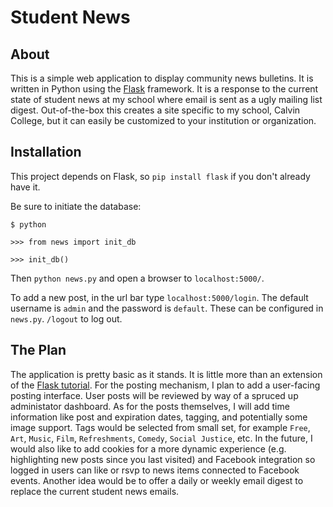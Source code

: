 # Student News
## About

This is a simple web application to display community news bulletins. It is written in Python using the [Flask](http://flask.pocoo.org/docs/) framework. It is a response to the current state of student news at my school where email is sent as a ugly mailing list digest. Out-of-the-box this creates a site specific to my school, Calvin College, but it can easily be customized to your institution or organization.

## Installation

This project depends on Flask, so `pip install flask` if you don't already have it.

Be sure to initiate the database:

   `$ python`

   `>>> from news import init_db`

   `>>> init_db()`

Then `python news.py` and open a browser to `localhost:5000/`.

To add a new post, in the url bar type `localhost:5000/login`. The default username is `admin` and the password is `default`. These can be configured in `news.py`. `/logout` to log out.

## The Plan

The application is pretty basic as it stands. It is little more than an extension of the [Flask tutorial](http://flask.pocoo.org/docs/tutorial/). For the posting mechanism, I plan to add a user-facing posting interface. User posts will be reviewed by way of a spruced up administator dashboard. As for the posts themselves, I will add time information like post and expiration dates, tagging, and potentially some image support. Tags would be selected from small set, for example `Free`, `Art`, `Music`, `Film`, `Refreshments`, `Comedy`, `Social Justice`, etc. In the future, I would also like to add cookies for a more dynamic experience (e.g. highlighting new posts since you last visited) and Facebook integration so logged in users can like or rsvp to news items connected to Facebook events. Another idea would be to offer a daily or weekly email digest to replace the current student news emails.
   
